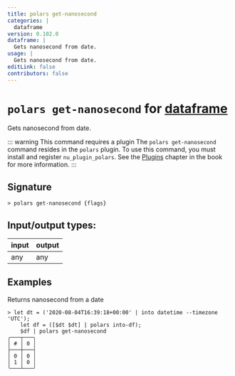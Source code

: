 ```yaml
---
title: polars get-nanosecond
categories: |
  dataframe
version: 0.102.0
dataframe: |
  Gets nanosecond from date.
usage: |
  Gets nanosecond from date.
editLink: false
contributors: false
---
```

<!-- This file is automatically generated. Please edit the command in https://github.com/nushell/nushell instead. -->

# `polars get-nanosecond` for [dataframe](/commands/categories/dataframe.md)

<div class='command-title'>Gets nanosecond from date.</div>

::: warning This command requires a plugin
The `polars get-nanosecond` command resides in the `polars` plugin.
To use this command, you must install and register `nu_plugin_polars`.
See the [Plugins](/book/plugins.html) chapter in the book for more information.
:::


## Signature

```> polars get-nanosecond {flags} ```


## Input/output types:

| input | output |
| ----- | ------ |
| any   | any    |

## Examples

Returns nanosecond from a date
```nu
> let dt = ('2020-08-04T16:39:18+00:00' | into datetime --timezone 'UTC');
    let df = ([$dt $dt] | polars into-df);
    $df | polars get-nanosecond
╭───┬───╮
│ # │ 0 │
├───┼───┤
│ 0 │ 0 │
│ 1 │ 0 │
╰───┴───╯

```
